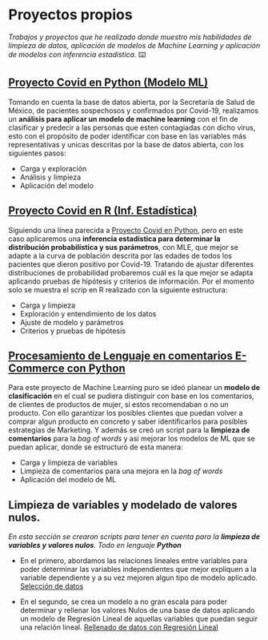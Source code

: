 # Proyectos propios 

_Trabajos y proyectos que he realizado donde muestro mis habilidades de limpieza de datos, aplicación de modelos de Machine Learning y aplicación de modelos con inferencia estadistica._ ⌨️

##  [Proyecto Covid en Python (Modelo ML)](https://github.com/Cuau0/Proyectos_propios/blob/main/Proyecto_Covid.ipynb)

Tomando en cuenta la base de datos abierta, por la Secretaría de Salud de México, de pacientes sospechosos y confirmados por Covid-19, realizamos un **análisis para aplicar un modelo de machine learning** con el fin de clasificar y predecir a las personas que esten contagiadas con dicho virus, esto con el propósito de poder identificar con base en las variables más representativas y unicas descritas por la base de datos abierta, con los siguientes pasos:

* Carga y exploración
* Análisis y limpieza 
* Aplicación del modelo 

## [Proyecto Covid en R (Inf. Estadística)](https://github.com/Cuau0/Proyectos_propios/blob/main/Proyecto_Covid_en_R.R)

Siguiendo una línea parecida a [Proyecto Covid en Python](https://github.com/Cuau0/Proyectos_propios/blob/main/Proyecto_Covid.ipynb), pero en este caso aplicaremos una **inferencia estadística para determinar la distribución probabilística y sus parámetros**, con MLE, que mejor se adapte a la curva de población descrita por las edades de todos los pacientes que dieron positivo por Covid-19. Tratando de ajustar diferentes distribuciones de probabilidad probaremos cuál es la que mejor se adapta aplicando pruebas de hipótesis y criterios de información. Por el momento solo se muestra el scrip en R realizado con la siguiente estructura:

* Carga y limpieza 
* Exploración y entendimiento de los datos 
* Ajuste de modelo y parámetros
* Criterios y pruebas de hipótesis

## [Procesamiento de Lenguaje en comentarios E-Commerce con Python](https://github.com/Cuau0/Proyectos_propios/blob/main/Proces_de_Lenguaje_Nat.ipynb)

Para este proyecto de Machine Learning puro se ideó planear un **modelo de clasificación** en el cual se pudiera distinguir con base en los comentarios, de clientes de productos de mujer, si estos recomendaban o no un producto. Con ello garantizar los posibles clientes que puedan volver a comprar algun producto en concreto y saber identificarlos para posibles estrategias de Marketing. Y además se creó un script para la **limpieza de comentarios** para la _bag of words_ y asi mejorar los modelos de ML que se puedan aplicar, donde se estructuró de esta manera:

* Carga y limpieza de variables
* Limpieza de comentarios para una mejora en la _bag of words_
* Aplicación del modelo de ML

## Limpieza de variables y modelado de valores nulos.
_En esta sección se crearon scripts para tener en cuenta para la **limpieza de variables y valores nulos**. Todo en lenguaje **Python**_

* En el primero, abordamos las relaciones lineales entre variables para poder determinar las variables independientes que mejor expliquen a la variable dependiente y a su vez mejoren algun tipo de modelo aplicado.
[Selección de datos](https://github.com/Cuau0/Proyectos_propios/blob/main/Seleccion_de_datos.ipynb)

* En el segundo, se crea un modelo a no gran escala para poder determinar y rellenar los valores Nulos de una base de datos aplicando un modelo de Regresión Lineal de aquellas variables que puedan seguir una relación lineal. 
[Rellenado de datos con Regresión Lineal](https://github.com/Cuau0/Proyectos_propios/blob/main/Relleno_datos_Re_Lin.ipynb)

